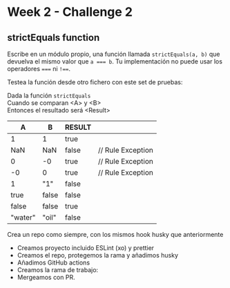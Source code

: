 # Week 2 - Challenge 2

## strictEquals function

Escribe en un módulo propio, una función llamada `strictEquals(a, b)` que devuelva el mismo valor que `a === b`. Tu implementación no puede usar los operadores `===` ni `!==`.

Testea la función desde otro fichero con este set de pruebas:

Dada la función `strictEquals`  
Cuando se comparan \<A\> y \<B\>  
Entonces el resultado será \<Result\>

| A       | B     | RESULT |                   |
| ------- | ----- | ------ | ----------------- |
| 1       | 1     | true   |                   |
| NaN     | NaN   | false  | // Rule Exception |
| 0       | -0    | true   | // Rule Exception |
| -0      | 0     | true   | // Rule Exception |
| 1       | "1"   | false  |                   |
| true    | false | false  |                   |
| false   | false | true   |                   |
| "water" | "oil" | false  |

Crea un repo como siempre, con los mismos hook husky que anteriormente

- Creamos proyecto incluido ESLint (xo) y prettier
- Creamos el repo, protegemos la rama y añadimos husky
- Añadimos GitHub actions
- Creamos la rama de trabajo:
- Mergeamos con PR.
